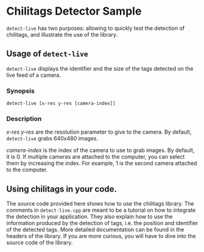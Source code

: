 Chilitags Detector Sample
=========================

`detect-live` has two purposes: allowing to quickly test the detection of chilitags, and illustrate the use of the library.



Usage of `detect-live`
----------------------

`detect-live` displays the identifier and the size of the tags detected on the live feed of a camera.

### Synopsis

    detect-live [x-res y-res [camera-index]]

### Description

*x-res y-res* are the resolution parameter to give to the camera.
By default, `detect-live` grabs 640x480 images.

*camera-index* is the index of the camera to use to grab images.
By default, it is 0.
If multiple cameras are attached to the computer, you can select them by increasing the index.
For example, 1 is the second camera attached to the computer.



Using chilitags in your code.
-----------------------------

The source code provided here shows how to use the chilitags library.
The comments in `detect-live.cpp` are meant to be a tutorial on how to integrate the detection in your application.
They also explain how to use the information produced by the detection of tags, i.e. the position and identifier of the detected tags.
More detailed documentation can be found in the headers of the library.
If you are more curious, you will have to dive into the source code of the library.
